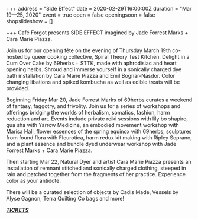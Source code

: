 +++
address = "Side Effect"
date = 2020-02-29T16:00:00Z
duration = "Mar 19—25, 2020"
event = true
open = false
openingsoon = false
shopslideshow = []

+++
Café Forgot presents SIDE EFFECT imagined by Jade Forrest Marks + Cara Marie Piazza.

Join us for our opening fête on the evening of Thursday March 19th co-hosted by queer cooking collective, Spiral Theory Test Kitchen. Delight in a Cum Over Cake by 69herbs + STTK, made with aphrodisiac and heart opening herbs. Shroud and immerse yourself in a sonically charged dye bath installation by Cara Marie Piazza and Emil Bognar-Nasdor. Color changing libations and spiked kombucha as well as edible treats will be provided.

Beginning Friday Mar 20, Jade Forrest Marks of 69herbs curates a weekend of fantasy, faggotry, and frivolity. Join us for a series of workshops and offerings bridging the worlds of herbalism, somatics, fashion, harm reduction and art. Events include private reiki sessions with lily bo shapiro, gua sha with Yarrow Medicine, an embodied movement workshop with Marisa Hall, flower essences of the spring equinox with 69herbs, sculptures from found flora with Fleurotica, harm redux kit making with Ripley Soprano, and a plant essence and bundle dyed underwear workshop with Jade Forrest Marks + Cara Marie Piazza.

Then starting Mar 22, Natural Dyer and artist Cara Marie Piazza presents an installation of remnant stitched and sonically charged clothing, steeped in rain and patched together from the fragments of her practice. Experience color as your antidote.

There will be a curated selection of objects by Cadis Made, Vessels by Alyse Gagnon, Terra Quilting Co bags and more!

[**_TICKETS_**](https://www.eventbrite.com/e/side-effect-tickets-97539901471 "side-effect")
